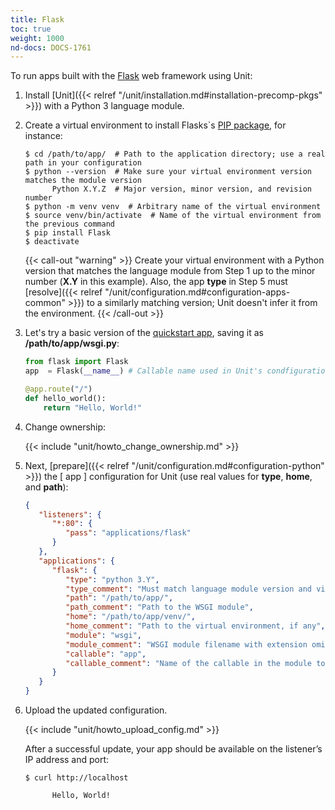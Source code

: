 ```yaml
---
title: Flask
toc: true
weight: 1000
nd-docs: DOCS-1761
---
```


To run apps built with the [Flask](https://flask.palletsprojects.com/en/1.1.x/) web framework using Unit:

1. Install [Unit]({{< relref "/unit/installation.md#installation-precomp-pkgs" >}}) with a Python 3 language module.

2. Create a virtual environment to install Flasks`s
   [PIP package](https://flask.palletsprojects.com/en/1.1.x/installation/#install-flask), for
   instance:

   ```console
   $ cd /path/to/app/  # Path to the application directory; use a real path in your configuration
   $ python --version  # Make sure your virtual environment version matches the module version
         Python X.Y.Z  # Major version, minor version, and revision number
   $ python -m venv venv  # Arbitrary name of the virtual environment
   $ source venv/bin/activate  # Name of the virtual environment from the previous command
   $ pip install Flask
   $ deactivate
   ```

   {{< call-out "warning" >}}
   Create your virtual environment with a Python version that matches the
   language module from Step 1 up to the minor number (**X.Y** in
   this example). Also, the app **type** in Step 5 must
   [resolve]({{< relref "/unit/configuration.md#configuration-apps-common" >}})
   to a similarly matching version; Unit doesn't infer it from the environment.
   {{< /call-out >}}

3. Let's try a basic version of the [quickstart app](https://flask.palletsprojects.com/en/1.1.x/quickstart/),
   saving it as **/path/to/app/wsgi.py**:

   ```python
   from flask import Flask
   app  = Flask(__name__) # Callable name used in Unit's condfiguration

   @app.route("/")
   def hello_world():
       return "Hello, World!"
   ```

4. Change ownership:

   {{< include "unit/howto_change_ownership.md" >}}

5. Next, [prepare]({{< relref "/unit/configuration.md#configuration-python" >}}) the [ app ] configuration for
   Unit (use real values for **type**, **home**, and **path**):

   ```json
   {
      "listeners": {
         "*:80": {
            "pass": "applications/flask"
         }
      },
      "applications": {
         "flask": {
            "type": "python 3.Y",
            "type_comment": "Must match language module version and virtual environment version",
            "path": "/path/to/app/",
            "path_comment": "Path to the WSGI module",
            "home": "/path/to/app/venv/",
            "home_comment": "Path to the virtual environment, if any",
            "module": "wsgi",
            "module_comment": "WSGI module filename with extension omitted",
            "callable": "app",
            "callable_comment": "Name of the callable in the module to run"
         }
      }
   }
   ```

6. Upload the updated configuration.

   {{< include "unit/howto_upload_config.md" >}}

   After a successful update, your app should be available on the listener’s IP
   address and port:

   ```console
   $ curl http://localhost

         Hello, World!
   ```
